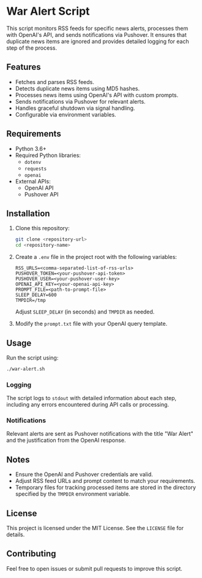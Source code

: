 # War Alert Script

This script monitors RSS feeds for specific news alerts, processes them with OpenAI's API, and sends notifications via Pushover. It ensures that duplicate news items are ignored and provides detailed logging for each step of the process.

## Features

- Fetches and parses RSS feeds.
- Detects duplicate news items using MD5 hashes.
- Processes news items using OpenAI's API with custom prompts.
- Sends notifications via Pushover for relevant alerts.
- Handles graceful shutdown via signal handling.
- Configurable via environment variables.

## Requirements

- Python 3.6+
- Required Python libraries:
  - `dotenv`
  - `requests`
  - `openai`
- External APIs:
  - OpenAI API
  - Pushover API

## Installation

1. Clone this repository:
   ```bash
   git clone <repository-url>
   cd <repository-name>
   ```

2. Create a `.env` file in the project root with the following variables:
   ```env
   RSS_URLS=<comma-separated-list-of-rss-urls>
   PUSHOVER_TOKEN=<your-pushover-api-token>
   PUSHOVER_USER=<your-pushover-user-key>
   OPENAI_API_KEY=<your-openai-api-key>
   PROMPT_FILE=<path-to-prompt-file>
   SLEEP_DELAY=600
   TMPDIR=/tmp
   ```
   Adjust `SLEEP_DELAY` (in seconds) and `TMPDIR` as needed.

3. Modify the `prompt.txt` file with your OpenAI query template.

## Usage

Run the script using:
```bash
./war-alert.sh
```

### Logging
The script logs to `stdout` with detailed information about each step, including any errors encountered during API calls or processing.

### Notifications
Relevant alerts are sent as Pushover notifications with the title "War Alert" and the justification from the OpenAI response.

## Notes

- Ensure the OpenAI and Pushover credentials are valid.
- Adjust RSS feed URLs and prompt content to match your requirements.
- Temporary files for tracking processed items are stored in the directory specified by the `TMPDIR` environment variable.

## License

This project is licensed under the MIT License. See the `LICENSE` file for details.

## Contributing

Feel free to open issues or submit pull requests to improve this script.

